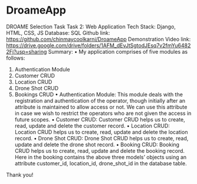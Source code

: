 # DroameApp

DROAME Selection Task
Task 2: Web Application
Tech Stack: Django, HTML, CSS, JS
Database: SQL
Github link: https://github.com/chinmaycoolkarni/DroameApp
Demonstration Video link: https://drive.google.com/drive/folders/1AFM_dEvJtSgtodJEsq7v2fmYu64822Fj?usp=sharing
Summary:
•	My application comprises of five modules as follows:
1.	Authentication Module
2.	Customer CRUD
3.	Location CRUD
4.	Drone Shot CRUD
5.	Bookings CRUD
•	Authentication Module:
This module deals with the registration and authentication of the operator, though initially after an attribute is maintained to allow access or not. We can use this attribute in case we wish to restrict the operators who are not given the access in future scopes.
•	Customer CRUD:
Customer CRUD helps us to create, read, update and delete the customer record.
•	Location CRUD:
Location CRUD helps us to create, read, update and delete the location record.
•	Drone Shot CRUD:
Drone Shot CRUD helps us to create, read, update and delete the drone shot record.
•	Booking CRUD:
Booking CRUD helps us to create, read, update and delete the booking record. Here in the booking contains the above three models’ objects using an attribute customer_id, location_id, drone_shot_id in the database table.

Thank you!

